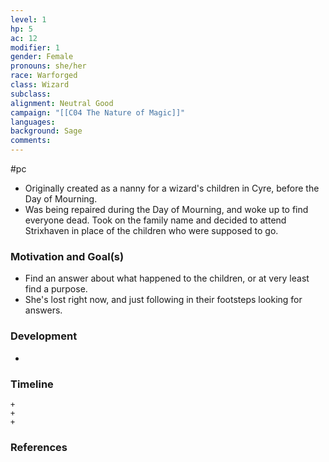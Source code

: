 ```yaml
---
level: 1
hp: 5
ac: 12
modifier: 1
gender: Female
pronouns: she/her
race: Warforged
class: Wizard
subclass: 
alignment: Neutral Good
campaign: "[[C04 The Nature of Magic]]"
languages: 
background: Sage
comments:
---
```

 #pc 

- Originally created as a nanny for a wizard's children in Cyre, before the Day of Mourning.
- Was being repaired during the Day of Mourning, and woke up to find everyone dead. Took on the family name and decided to attend Strixhaven in place of the children who were supposed to go.

### Motivation and Goal(s)

- Find an answer about what happened to the children, or at very least find a purpose.
- She's lost right now, and just following in their footsteps looking for answers.

### Development

- 

### Timeline

```timeline
+
+
+
```

### References
